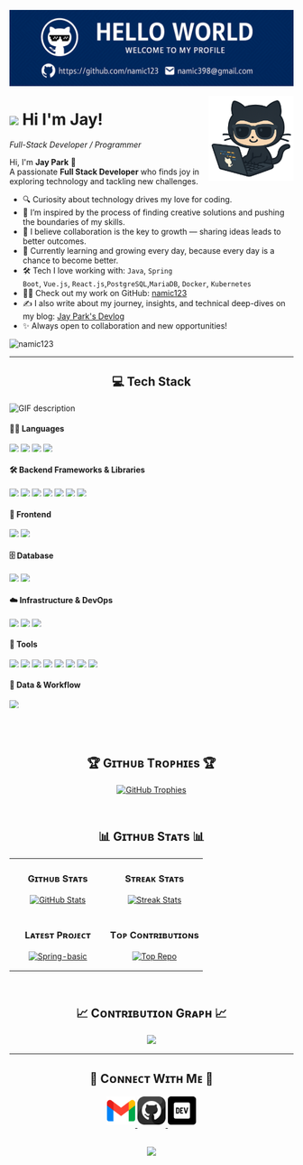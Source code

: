 <!--Banner-->
![Jay Park Banner Image](./banner.png)

<!--Night Owl image-->
<div>
  <img align="right" width="30%" src="./github-coding.png">
</div>

<!--Header Name-->
# <img src="https://emojis.slackmojis.com/emojis/images/1531849430/4246/blob-sunglasses.gif?1531849430" width="30"/> Hi I'm Jay! 
*Full-Stack Developer / Programmer*
<br /> 

<!--Start Intro-->               
<p align="left">
  Hi, I'm <strong>Jay Park</strong> 👋<br>
  A passionate <strong>Full Stack Developer</strong> who finds joy in exploring technology and tackling new challenges.
</p>

- 🔍 Curiosity about technology drives my love for coding.
- 🚀 I’m inspired by the process of finding creative solutions and pushing the boundaries of my skills.
- 🤝 I believe collaboration is the key to growth — sharing ideas leads to better outcomes.
- 🌱 Currently learning and growing every day, because every day is a chance to become better.
- 🛠 Tech I love working with: <code>Java</code>, <code>Spring Boot</code>, <code>Vue.js</code>, <code>React.js</code>,<code>PostgreSQL</code>,<code>MariaDB</code>, <code>Docker</code>, <code>Kubernetes</code>
- 🧑‍💻 Check out my work on GitHub: [namic123](https://github.com/namic123)
- ✍️ I also write about my journey, insights, and technical deep-dives on my blog: [Jay Park's Devlog]()
- ✨ Always open to collaboration and new opportunities!<!--End Intro-->

<!--Profile Count Badge-->
<p align="left">
  <img src="https://komarev.com/ghpvc/?username=namic123&label=Profile%20views&color=770677&style=for-the-badge&logo=star" alt="namic123" style="padding-right:20px;" />
</p>

---


<!--Languages and Tools Section-->       
<h2 align="center">💻 Tech Stack</h2> 
<picture>
  <source media="(prefers-color-scheme: dark)" srcset="./Skills_Animation_Dark.gif">
  <source media="(prefers-color-scheme: light)" srcset="./Skills_Animation_White.gif">
  <img align="left" alt="GIF description" src="./Skills_Animation_White.gif">
</picture>
<br />

#### 🧑‍💻 Languages  
<img src="https://img.shields.io/badge/Java-007396?style=flat&logo=java&logoColor=white" height="14" style="display:inline-block;">
<img src="https://img.shields.io/badge/JavaScript-F7DF1E?style=flat&logo=javascript&logoColor=black" height="14" style="display:inline-block;">
<img src="https://img.shields.io/badge/Dart-0175C2?style=flat&logo=dart&logoColor=white" height="14" style="display:inline-block;">
<img src="https://img.shields.io/badge/Flutter-02569B?style=flat&logo=flutter&logoColor=white" height="14" style="display:inline-block;">

#### 🛠️ Backend Frameworks & Libraries  
<img src="https://img.shields.io/badge/Spring_Boot-6DB33F?style=flat&logo=spring-boot&logoColor=white" height="14" style="display:inline-block;">
<img src="https://img.shields.io/badge/Spring_Security-68BC71?style=flat&logo=springsecurity&logoColor=white" height="14" style="display:inline-block;">
<img src="https://img.shields.io/badge/Spring_Quartz-6DB33F?style=flat&logo=spring&logoColor=white" height="14" style="display:inline-block;">
<img src="https://img.shields.io/badge/JWT-000000?style=flat&logo=jsonwebtokens&logoColor=white" height="14" style="display:inline-block;">
<img src="https://img.shields.io/badge/JPA-59666C?style=flat&logo=hibernate&logoColor=white" height="14" style="display:inline-block;">
<img src="https://img.shields.io/badge/QueryDSL-6C48FF?style=flat" height="14" style="display:inline-block;">
<img src="https://img.shields.io/badge/MyBatis-000000?style=flat&logo=mybatis&logoColor=white" height="14" style="display:inline-block;">

#### 🎨 Frontend  
<img src="https://img.shields.io/badge/Vue.js-4FC08D?style=flat&logo=vuedotjs&logoColor=white" height="14" style="display:inline-block;">
<img src="https://img.shields.io/badge/React-20232A?style=flat&logo=react&logoColor=61DAFB" height="14" style="display:inline-block;">

#### 🗄️ Database  
<img src="https://img.shields.io/badge/PostgreSQL-4169E1?style=flat&logo=postgresql&logoColor=white" height="14" style="display:inline-block;">
<img src="https://img.shields.io/badge/MariaDB-003545?style=flat&logo=mariadb&logoColor=white" height="14" style="display:inline-block;">

#### ☁️ Infrastructure & DevOps  
<img src="https://img.shields.io/badge/Linux-FCC624?style=flat&logo=linux&logoColor=black" height="14" style="display:inline-block;">
<img src="https://img.shields.io/badge/Docker-2496ED?style=flat&logo=docker&logoColor=white" height="14" style="display:inline-block;">
<img src="https://img.shields.io/badge/Kubernetes-326CE5?style=flat&logo=kubernetes&logoColor=white" height="14" style="display:inline-block;">

#### 🧰 Tools  
<img src="https://img.shields.io/badge/Eclipse-2C2255?style=flat&logo=eclipse&logoColor=white" height="14" style="display:inline-block;">
<img src="https://img.shields.io/badge/IntelliJ-000000?style=flat&logo=intellijidea&logoColor=white" height="14" style="display:inline-block;">
<img src="https://img.shields.io/badge/WebStorm-008CDA?style=flat&logo=webstorm&logoColor=white" height="14" style="display:inline-block;">
<img src="https://img.shields.io/badge/DataGrip-000000?style=flat&logo=datagrip&logoColor=white" height="14" style="display:inline-block;">
<img src="https://img.shields.io/badge/VS_Code-007ACC?style=flat&logo=visualstudiocode&logoColor=white" height="14" style="display:inline-block;">
<img src="https://img.shields.io/badge/Git-F05032?style=flat&logo=git&logoColor=white" height="14" style="display:inline-block;">
<img src="https://img.shields.io/badge/Postman-FF6C37?style=flat&logo=postman&logoColor=white" height="14" style="display:inline-block;">
<img src="https://img.shields.io/badge/MobaXterm-2CA5E0?style=flat" height="14" style="display:inline-block;">

#### 🔬 Data & Workflow  
<img src="https://img.shields.io/badge/KNIME-FFB200?style=flat&logo=knime&logoColor=black" height="14" style="display:inline-block;">



<br />
<br />
<br />
<br />


<!--Trophies Section-->   
<h2 align="center">🏆 Gɪᴛʜᴜʙ Tʀᴏᴘʜɪᴇs 🏆</h2>
<p align="center">
  <a href="https://github.com/namic123">
    <picture>
      <source media="(prefers-color-scheme: dark)" srcset="https://github-profile-trophy.vercel.app/?username=namic123&no-bg=true&row=2&column=6&margin-w=20&margin-h=20&theme=monokai">
      <source media="(prefers-color-scheme: light)" srcset="https://github-profile-trophy.vercel.app/?username=namic123&no-bg=true&row=2&column=6&margin-w=20&margin-h=20">
      <img alt="GitHub Trophies" src="https://github-profile-trophy.vercel.app/?username=namic123&no-bg=true&no-frame=true&row=2&column=6&margin-w=20&margin-h=20">
    </picture>
  </a>
</p>
<br />

<!--Github stats Table--> 
<h2 align="center">📊 Gɪᴛʜᴜʙ Sᴛᴀᴛs 📊</h2>

<table width="100%">
  <tr>
    <td width="50%">
      <h3 align="center"><strong>Gɪᴛʜᴜʙ Sᴛᴀᴛs</strong></h3>
      <p align="center">
        <a href="https://github.com/namic123">
          <img align="center" src="https://github-readme-stats.vercel.app/api?username=namic123&count_private=true&show_icons=true&theme=nightowl&bg_color=0,000000,0033A0&title_color=c56a90&text_color=ffffff&rank_icon=github&hide=prs,issues,contribs&show=reviews,prs_merged,prs_merged_percentage" alt="GitHub Stats" />
        </a>
      </p>
    </td>
    <td width="50%">
      <h3 align="center"><strong>Sᴛʀᴇᴀᴋ Sᴛᴀᴛs</strong></h3>
      <p align="center">
        <a href="https://github.com/namic123">
          <img align="center" src="https://streak-stats.demolab.com?user=namic123&theme=nightowl&background=0,000000,0033A0&fire=ffeb95&ring=ffeb95&sideNums=ffffff&sideLabels=ffffff&dates=c56a90&currStreakNum=ffffff" alt="Streak Stats" />
        </a>
      </p>
    </td>
  </tr>
  <tr>
    <td width="50%">
      <h3 align="center"><strong>Lᴀᴛᴇsᴛ Pʀᴏᴊᴇᴄᴛ</strong></h3>
      <p align="center">
        <a href="https://github.com/namic123/Spring-basic">
          <img align="center" width="470" src="https://github-readme-stats.vercel.app/api/pin/?username=namic123&repo=Spring-basic&theme=nightowl&show_owner=true&bg_color=0,000000,0033A0&title_color=c56a90&text_color=ffffff" alt="Spring-basic" />
        </a>
      </p>
    </td>
    <td width="50%">
      <h3 align="center"><strong>Tᴏᴘ Cᴏɴᴛʀɪʙᴜᴛɪᴏɴs</strong></h3>
      <p align="center">
        <a href="https://github.com/namic123">
          <img align="center" src="https://github-contributor-stats.vercel.app/api?username=namic123&limit=2&theme=nightowl&show_owner=true&combine_all_yearly_contributions=false&bg_color=0,000000,0033A0&title_color=c56a90&text_color=ffffff" alt="Top Repo" />
        </a>
      </p>
    </td>
  </tr>
</table>
<br />

<!--Contribution Graph-->
<h2 align="center">📈 Cᴏɴᴛʀɪʙᴜᴛɪᴏɴ Gʀᴀᴘʜ 📈</h2>
<div align="center">
    <img src="https://github-readme-activity-graph.vercel.app/graph?username=namic123&bg_color=220a28&&color=ffffff&line=c56a90&point=ffeb95&area=false&hide_border=false" border-radius="15">
</div>

---

<!--Contact Section--> 

<h2 align="center">🤝 Cᴏɴɴᴇᴄᴛ Wɪᴛʜ Mᴇ 🤝 </h2>
<div align="center">
  
<a href="mailto:namic398@gmail.com" target="_blank">
<img src="./gmail.png" width=50 height=50 alt="kirannaragund197@gmail.com" style="margin-bottom: 5px;" />
</a>

<a href="https://www.github.com/namic123" target="_blank">
<img src="./github.png" width=50 height=50 alt="namic123" style="margin-bottom: 5px;" />
</a>

<a href="https://pjs-world.tistory.com/" target="_blank">
<img src="./dev_to.png" width=50 height=50 alt="dev_jspark" style="margin-bottom: 5px;" />
</a>
</div>
<br/>



<!--Footer--> 
<p align="center" >
  <img src="https://capsule-render.vercel.app/api?type=waving&color=gradient&height=65&section=footer"/>
</p>

